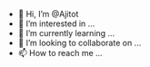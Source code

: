 - 👋 Hi, I’m @Ajitot
- 👀 I’m interested in ...
- 🌱 I’m currently learning ...
- 💞️ I’m looking to collaborate on ...
- 📫 How to reach me ...

<!---
Ajitot/Ajitot is a ✨ special ✨ repository because its `README.md` (this file) appears on your GitHub profile.
You can click the Preview link to take a look at your changes.
--->
